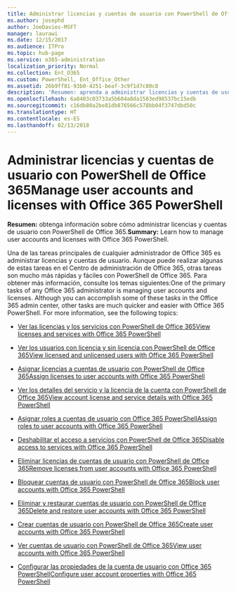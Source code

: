 ```yaml
---
title: Administrar licencias y cuentas de usuario con PowerShell de Office 365
ms.author: josephd
author: JoeDavies-MSFT
manager: laurawi
ms.date: 12/15/2017
ms.audience: ITPro
ms.topic: hub-page
ms.service: o365-administration
localization_priority: Normal
ms.collection: Ent_O365
ms.custom: PowerShell, Ent_Office_Other
ms.assetid: 26b9ff81-93b0-4251-beaf-3c9f1d7c80c8
description: 'Resumen: aprenda a administrar licencias y cuentas de usuario con PowerShell de Office 365.'
ms.openlocfilehash: 6a8403c03733a5b604a8da1503ed98537bc15edb
ms.sourcegitcommit: c16db80a2be81db876566c578bb04f3747dbd50c
ms.translationtype: HT
ms.contentlocale: es-ES
ms.lasthandoff: 02/13/2018
---
```

# <a name="manage-user-accounts-and-licenses-with-office-365-powershell"></a><span data-ttu-id="9112f-103">Administrar licencias y cuentas de usuario con PowerShell de Office 365</span><span class="sxs-lookup"><span data-stu-id="9112f-103">Manage user accounts and licenses with Office 365 PowerShell</span></span>

 <span data-ttu-id="9112f-104">**Resumen:** obtenga información sobre cómo administrar licencias y cuentas de usuario con PowerShell de Office 365.</span><span class="sxs-lookup"><span data-stu-id="9112f-104">**Summary:** Learn how to manage user accounts and licenses with Office 365 PowerShell.</span></span>
  
<span data-ttu-id="9112f-p101">Una de las tareas principales de cualquier administrador de Office 365 es administrar licencias y cuentas de usuario. Aunque puede realizar algunas de estas tareas en el Centro de administración de Office 365, otras tareas son mucho más rápidas y fáciles con PowerShell de Office 365. Para obtener más información, consulte los temas siguientes:</span><span class="sxs-lookup"><span data-stu-id="9112f-p101">One of the primary tasks of any Office 365 administrator is managing user accounts and licenses. Although you can accomplish some of these tasks in the Office 365 admin center, other tasks are much quicker and easier with Office 365 PowerShell. For more information, see the following topics:</span></span>
  
- [<span data-ttu-id="9112f-108">Ver las licencias y los servicios con PowerShell de Office 365</span><span class="sxs-lookup"><span data-stu-id="9112f-108">View licenses and services with Office 365 PowerShell</span></span>](view-licenses-and-services-with-office-365-powershell.md)
    
- [<span data-ttu-id="9112f-109">Ver los usuarios con licencia y sin licencia con PowerShell de Office 365</span><span class="sxs-lookup"><span data-stu-id="9112f-109">View licensed and unlicensed users with Office 365 PowerShell</span></span>](view-licensed-and-unlicensed-users-with-office-365-powershell.md)
    
- [<span data-ttu-id="9112f-110">Asignar licencias a cuentas de usuario con PowerShell de Office 365</span><span class="sxs-lookup"><span data-stu-id="9112f-110">Assign licenses to user accounts with Office 365 PowerShell</span></span>](assign-licenses-to-user-accounts-with-office-365-powershell.md)
    
- [<span data-ttu-id="9112f-111">Ver los detalles del servicio y la licencia de la cuenta con PowerShell de Office 365</span><span class="sxs-lookup"><span data-stu-id="9112f-111">View account license and service details with Office 365 PowerShell</span></span>](view-account-license-and-service-details-with-office-365-powershell.md)
    
- [<span data-ttu-id="9112f-112">Asignar roles a cuentas de usuario con Office 365 PowerShell</span><span class="sxs-lookup"><span data-stu-id="9112f-112">Assign roles to user accounts with Office 365 PowerShell</span></span>](assign-roles-to-user-accounts-with-office-365-powershell.md)
    
- [<span data-ttu-id="9112f-113">Deshabilitar el acceso a servicios con PowerShell de Office 365</span><span class="sxs-lookup"><span data-stu-id="9112f-113">Disable access to services with Office 365 PowerShell</span></span>](disable-access-to-services-with-office-365-powershell.md)
    
- [<span data-ttu-id="9112f-114">Eliminar licencias de cuentas de usuario con PowerShell de Office 365</span><span class="sxs-lookup"><span data-stu-id="9112f-114">Remove licenses from user accounts with Office 365 PowerShell</span></span>](remove-licenses-from-user-accounts-with-office-365-powershell.md)
    
- [<span data-ttu-id="9112f-115">Bloquear cuentas de usuario con PowerShell de Office 365</span><span class="sxs-lookup"><span data-stu-id="9112f-115">Block user accounts with Office 365 PowerShell</span></span>](block-user-accounts-with-office-365-powershell.md)
    
- [<span data-ttu-id="9112f-116">Eliminar y restaurar cuentas de usuario con PowerShell de Office 365</span><span class="sxs-lookup"><span data-stu-id="9112f-116">Delete and restore user accounts with Office 365 PowerShell</span></span>](delete-and-restore-user-accounts-with-office-365-powershell.md)
    
- [<span data-ttu-id="9112f-117">Crear cuentas de usuario con PowerShell de Office 365</span><span class="sxs-lookup"><span data-stu-id="9112f-117">Create user accounts with Office 365 PowerShell</span></span>](create-user-accounts-with-office-365-powershell.md)
    
- [<span data-ttu-id="9112f-118">Ver cuentas de usuario con PowerShell de Office 365</span><span class="sxs-lookup"><span data-stu-id="9112f-118">View user accounts with Office 365 PowerShell</span></span>](view-user-accounts-with-office-365-powershell.md)
    
- [<span data-ttu-id="9112f-119">Configurar las propiedades de la cuenta de usuario con Office 365 PowerShell</span><span class="sxs-lookup"><span data-stu-id="9112f-119">Configure user account properties with Office 365 PowerShell</span></span>](configure-user-account-properties-with-office-365-powershell.md)
    

